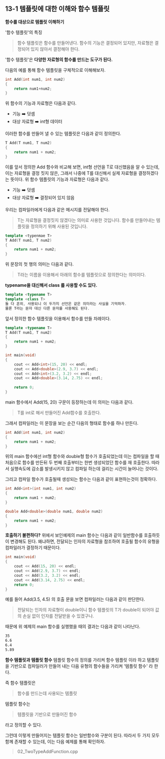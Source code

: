 13-1  템플릿에 대한 이해와 함수 템플릿
---

**함수를 대상으로 템플릿 이해하기**

'함수 템플릿'의 특징
> 함수 템플릿은 함수를 만들어낸다. 함수의 기능은 결정되어 있지만, 자료형은 결정되어 있지 않아서 결정해야 한다.

'함수 템플릿'은 **다양한 자료형의 함수를 만드는 도구가 된다.**

다음의 예를 통해 함수 템플릿을 구체적으로 이해해보자.
``` C++
int Add(int num1, int num2)
{
    return num1+num2;
}
```
위 함수의 기능과 자료형은 다음과 같다.
* 기능 ➡️ 덧셈
* 대상 자료형 ➡️ int형 데이터

이러한 함수를 만들어 낼 수 있는 템플릿은 다음과 같이 정의한다.

``` C++
T Add(T num1, T num2)
{
    return num1 + num2;
}
```

이를 앞서 정의한 Add 함수와 비교해 보면, int형 선언을 T로 대신했음을 알 수 있는데, 이는 자료형을 결정 짓지 않은, 그래서 나중에 T를 대신해서 실제 자료형을 결정하겠다는 뜻이다.
위 함수 템플릿의 기능과 자료형은 다음과 같다.
* 기능 ➡️ 덧셈
* 대상 자료형 ➡️ 결정되어 있지 않음

우리는 컴파일러에게 다음과 같은 메시지를 전달해야 한다.
> T는 자료형을 결정짓지 않겠다는 의미로 사용한 것입니다. 함수를 만들어내는 템플릿을 정의하기 위해 사용된 것입니다.

``` C++
template <typenmae T>
T Add(T num1, T num2)
{
    return num1 + num2;
}
```

위 문장의 첫 행의 의미는 다음과 같다.
> T라는 이름을 이용해서 아래의 함수를 템플릿으로 정의한다는 의미이다.

**typename을 대신해서 class 를 사용할 수도 있다.**
``` C++
template <typename T>
template <class T>
둘 다 흔히, 사용되니 이 두가지 선언은 같은 의미라는 사실을 기억하자.
물론 T라는 문자 대신 다른 문자를 사용해도 된다.
```

앞서 정의한 함수 템플릿을 이용해서 함수를 만들 차례이다.

``` C++
template <typename T>
T Add(T num1, T num2)
{
    return num1 + num2;
}

int main(void)
{
    cout << Add<int>(15, 20) << endl;
    cout << Add<double>(2.9, 3.7) << endl;
    cout << Add<int>(3.2, 3.2) << endl;
    cout << Add<double>(3.14, 2.75) << endl;
    
    return 0;
}
```

main 함수에서 Add<int>(15, 20) 구문이 등장하는데 이 의미는 다음과 같다.
> T를 int로 해서 만들어진 Add함수를 호출한다.

그래서 컴파일러는 이 문장을 보는 순간 다음의 형태로 함수를 하나 만든다.

``` C++
int Add(int num1, int num2)
{
    return num1 + num2;
}
```

위의 main 함수에선 int형 함수와 double형 함수가 호출되었는데
이는 컴파일을 할 때 처음으로 함수를 만든뒤 두 번째 호출부터는 한번 생성되었던 함수를 재 호출한다.
따라서 실행속도에 감소를 발생시키지 않고 컴파일 하는데 걸리는 시간이 늘어나는 것이다.

그리고 컴파일 함수가 호출될때 생성되는 함수는 다음과 같이 표현하는것이 정확하다.
``` C++
int Add<int>(int num1, int num2)
{
    return num1 + num2;
}

double Add<double>(double num1, double num2)
{
    return num1 + num2;
}
```

**호출하기 불편하다?**
위에서 보인예제의 main 함수는 다음과 같이 일반함수를 호출하듯이 변경해도 된다. 왜냐하면, 전달되는 인자의 자료형을 참조하여 호출될 함수의 유형을 컴파일러가 결정하기 때문이다.

``` C++
int main(void)
{
    cout << Add(15, 20) << endl;
    cout << Add(2.9, 3.7) << endl;
    cout << Add(3.2, 3.2) << endl;
    cout << Add(3.14, 2.75) << endl;
    return 0;
}
```

예를 들어 Add(3.5, 4.5) 의 호출 문을 보면 컴파일러는 다음과 같이 판단한다.
> 전달되는 인자의 자료형이 double이니 함수 템플릿의 T가 double이 되어야 값의 손실 없이 인자를 전달받을 수 있겠구나.

때문에 위 예제의 main 함수를 실행했을 때의 결과는 다음과 같이 나타난다.
``` bash
35
6.6
6.4
5.89
```

**함수 템플릿과 템플릿 함수**
템플릿 함수의 정의를 가리켜 함수 템플릿 이라 하고
템플릿을 기반으로 컴파일러가 만들어 내는 다음 유형의 함수들을 가리켜 '템플릿 함수' 라 한다.

즉 함수 템플릿은
> 함수를 만드는데 사용되는 템플릿

템플릿 함수는
> 템플릿을 기반으로 만들어진 함수

라고 정의할 수 있다.

그런데 이렇게 만들어지는 템플릿 함수는 일반함수와 구분이 된다. 따라서 두 가지 모두 함께 존재할 수 있는데, 이는 다음 예제를 통해 확인하자.

> 02_TwoTypeAddFunction.cpp

